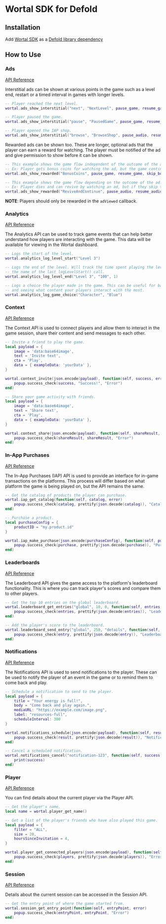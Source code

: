 # Wortal SDK for Defold

## Installation

Add [Wortal SDK](https://github.com/Digital-Will-Inc/wortal-sdk-defold/archive/master.zip) as a [Defold library dependency](http://www.defold.com/manuals/libraries/)

## How to Use

### Ads

[API Reference](https://sdk.html5gameportal.com/api/ads/)

Interstitial ads can be shown at various points in the game such as a level end, restart or a timed
interval in games with longer levels.

```lua
-- Player reached the next level.
wortal.ads_show_interstitial("next", "NextLevel", pause_game, resume_game)

-- Player paused the game.
wortal.ads_show_interstitial("pause", "PausedGame", pause_game, resume_game)

-- Player opened the IAP shop.
wortal.ads_show_interstitial("browse", "BrowseShop", pause_audio, resume_audio)
```

Rewarded ads can be shown too. These are longer, optional ads that the player can earn a reward for watching. The player
must be notified of the ad and give permission to show before it can be shown.

```lua
-- This example shows the game flow independent of the outcome of the ad.
-- Ex: Player gets bonus coins for watching the ad, but the game continues regardless of the outcome.
wortal.ads_show_rewarded("BonusCoins", pause_game, resume_game, skip_bonus, add_bonus_coins)

-- This example shows the game flow depending on the outcome of the ad.
-- Ex: Player dies and can revive by watching an ad, but if they skip the ad they lose the level.
wortal.ads_show_rewarded("ReviveAndContinue", pause_audio, resume_audio, end_game, continue_game)
```

**NOTE**: Players should only be rewarded in the `adViewed` callback.

### Analytics

[API Reference](https://sdk.html5gameportal.com/api/analytics/)

The Analytics API can be used to track game events that can help better understand how players are interacting with
the game. This data will be available for viewing in the Wortal dashboard.

```lua
-- Logs the start of the level.
wortal.analytics_log_level_start("Level 3")

-- Logs the end of the level. Will track the time spent playing the level if the name matches
-- the name of the last logLevelStart() call.
wortal.analytics_log_level_end("Level 3", "100", 1)

-- Logs a choice the player made in the game. This can be useful for balancing the game
-- and seeing what content your players interact with the most.
wortal.analytics_log_game_choice("Character", "Blue")
```

### Context

[API Reference](https://sdk.html5gameportal.com/api/context/)

The Context API is used to connect players and allow them to interact in the game session, share their content
and send messages to each other.

```lua
-- Invite a friend to play the game.
local payload = {
    image = 'data:base64image',
    text = 'Invite text',
    cta = 'Play',
    data = { exampleData: 'yourData' },
}

wortal.context_invite(json.encode(payload), function(self, success, error)
    popup.success_check(success, "Success!", "Error")
end)

-- Share your game activity with friends.
local payload = {
    image = 'data:base64image',
    text = 'Share text',
    cta = 'Play',
    data = { exampleData: 'yourData' },
}

wortal.context_share(json.encode(payload), function(self, shareResult, error)
    popup.success_check(shareResult, shareResult, "Error")
end)
```

### In-App Purchases

[API Reference](https://sdk.html5gameportal.com/api/iap/)

The In-App Purchases (IAP) API is used to provide an interface for in-game transactions on the platforms.
This process will differ based on what platform the game is being played on, but the API remains the same.

```lua
-- Get the catalog of products the player can purchase.
wortal.iap_get_catalog(function(self, catalog, error)
    popup.success_check(catalog, prettify(json.decode(catalog)), "Catalog failed")
end)

-- Purchase a product.
local purchaseConfig = {
    productID = "my.product.id"
}

wortal.iap_make_purchase(json.encode(purchaseConfig), function(self, purchase, error)
    popup.success_check(purchase, prettify(json.decode(purchase)), "Purchase failed")
end)
```

### Leaderboards

[API Reference](https://sdk.html5gameportal.com/api/leaderboard/)

The Leaderboard API gives the game access to the platform's leaderboard functionality. This is where
you can track player's scores and compare them to other players.

```lua
-- Get the top 10 entries on the global leaderboard.
wortal.leaderboard_get_entries("global", 10, 0, function(self, entries, error)
    popup.success_check(entries, prettify(json.decode(entries)), "Leaderboard get entries failed")
end)

-- Add the player's score to the leaderboard.
wortal.leaderboard_send_entry("global", 250, "details", function(self, entry, error)
    popup.success_check(entry, prettify(json.decode(entry)), "Leaderboard add failed")
end)
```

### Notifications

[API Reference](https://sdk.html5gameportal.com/api/notifications/)

The Notifications API is used to send notifications to the player. These can be used to notify the player
of an event in the game or to remind them to come back and play.

```lua
-- Schedule a notification to send to the player.
local payload = {
    title = "Your energy is full!",
    body = "Come back and play again.",
    mediaURL: "https://example.com/image.png",
    label: "resources-full",
    scheduleInterval: 300 
}

wortal.notifications_schedule(json.encode(payload), function(self, result, error)
    popup.success_check(result, prettify(json.decode(result)), "Notification schedule failed")
end)

-- Cancel a scheduled notification.
wortal.notifications_cancel("notification-123", function(self, success, error)
    print(success)
end)
```

### Player

[API Reference](https://sdk.html5gameportal.com/api/player/)

You can find details about the current player via the Player API.

```lua
-- Get the player's name.
local name = wortal.player_get_name()

-- Get a list of the player's friends who have also played this game.
local payload = {
    filter = "ALL",
    size = 20,
    hoursSinceInvitation = 4,
}

wortal.player_get_connected_players(json.encode(payload), function(self, players, error)
    popup.success_check(players, prettify(json.decode(players)), "Error")
end)
```

### Session

[API Reference](https://sdk.html5gameportal.com/api/session/)

Details about the current session can be accessed in the Session API.

```lua
-- Get the entry point of where the game started from.
wortal.session_get_entry_point(function(self, entryPoint, error)
    popup.success_check(entryPoint, entryPoint, "Error")
end)
```
